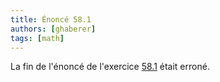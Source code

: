 ```yaml
---
title: Énoncé 58.1
authors: [ghaberer]
tags: [math]
---
```

La fin de l'énoncé de l'exercice [58.1](http://einexau.cluster028.hosting.ovh.net/site/math/enonce_58.1.pdf) était erroné. 